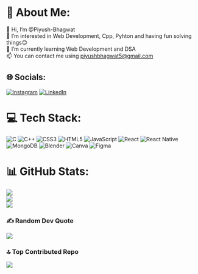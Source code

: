 # 💫 About Me:
👋 Hi, I’m @Piyush-Bhagwat<br>👀 I’m interested in Web Development, Cpp, Pyhton and having fun solving things😊<br>🌱 I’m currently learning Web Development and DSA<br>📫 You can contact me using piyushbhagwat5@gmail.com


## 🌐 Socials:
[![Instagram](https://img.shields.io/badge/Instagram-%23E4405F.svg?logo=Instagram&logoColor=white)](https://instagram.com/ab_nrmal) [![LinkedIn](https://img.shields.io/badge/LinkedIn-%230077B5.svg?logo=linkedin&logoColor=white)](https://linkedin.com/in/piyush-bhagwat) 

# 💻 Tech Stack:
![C](https://img.shields.io/badge/c-%2300599C.svg?style=flat&logo=c&logoColor=white) ![C++](https://img.shields.io/badge/c++-%2300599C.svg?style=flat&logo=c%2B%2B&logoColor=white) ![CSS3](https://img.shields.io/badge/css3-%231572B6.svg?style=flat&logo=css3&logoColor=white) ![HTML5](https://img.shields.io/badge/html5-%23E34F26.svg?style=flat&logo=html5&logoColor=white) ![JavaScript](https://img.shields.io/badge/javascript-%23323330.svg?style=flat&logo=javascript&logoColor=%23F7DF1E) ![React](https://img.shields.io/badge/react-%2320232a.svg?style=flat&logo=react&logoColor=%2361DAFB) ![React Native](https://img.shields.io/badge/react_native-%2320232a.svg?style=flat&logo=react&logoColor=%2361DAFB) ![MongoDB](https://img.shields.io/badge/MongoDB-%234ea94b.svg?style=flat&logo=mongodb&logoColor=white) ![Blender](https://img.shields.io/badge/blender-%23F5792A.svg?style=flat&logo=blender&logoColor=white) ![Canva](https://img.shields.io/badge/Canva-%2300C4CC.svg?style=flat&logo=Canva&logoColor=white) ![Figma](https://img.shields.io/badge/figma-%23F24E1E.svg?style=flat&logo=figma&logoColor=white)
# 📊 GitHub Stats:
![](https://github-readme-stats.vercel.app/api?username=Piyush-Bhagwat&theme=dark&hide_border=false&include_all_commits=false&count_private=false)<br/>
![](https://github-readme-streak-stats.herokuapp.com/?user=Piyush-Bhagwat&theme=dark&hide_border=false)<br/>
![](https://github-readme-stats.vercel.app/api/top-langs/?username=Piyush-Bhagwat&theme=dark&hide_border=false&include_all_commits=false&count_private=false&layout=compact)

### ✍️ Random Dev Quote
![](https://quotes-github-readme.vercel.app/api?type=vetical&theme=radical)

### 🔝 Top Contributed Repo
![](https://github-contributor-stats.vercel.app/api?username=Piyush-Bhagwat&limit=5&theme=dark&combine_all_yearly_contributions=true)

<!-- Proudly created with GPRM ( https://gprm.itsvg.in ) -->
